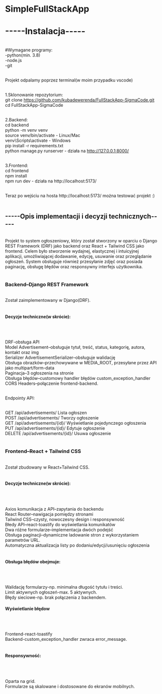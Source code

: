 ﻿# SimpleFullStackApp
<h1>-----Instalacja----- </h1><br>
#Wymagane programy:<br>
-python(min. 3.8)<br>
-node.js<br>
-git<br><br>

Projekt odpalamy poprzez terminal(w moim przypadku vscode)<br><br>

1.Sklonowanie repozytorium:<br>
git clone https://github.com/kubadewerenda/FullStackApp-SigmaCode.git<br>
cd FullStackApp-SigmaCode<br><br>

2.Backend:<br>
cd backend<br>
python -m venv venv<br>
source venv/bin/activate - Linux/Mac<br>
venv\Scripts\activate - Windows<br>
pip install -r requirements.txt<br>
python manage.py runserver - działa na http://127.0.0.1:8000/<br><br>

3.Frontend:<br>
cd frontend<br>
npm install<br>
npm run dev - działa na http://localhost:5173/<br><br>

Teraz po wejściu na hosta http://localhost:5173/ można testować projekt :)<br><br>

<h2>-----Opis implementacji i decyzji technicznych-----</h2><br>
Projekt to system ogłoszeniowy, który został stworzony w oparciu o Django REST Framework (DRF) jako backend oraz React + Tailwind CSS jako frontend. Celem było stworzenie wydajnej, elastycznej i intuicyjnej <br>aplikacji, umożliwiającej dodawanie, edycję, usuwanie oraz przeglądanie ogłoszeń. System obsługuje również przesyłanie zdjęć oraz posiada paginację, obsługę błędów oraz responsywny interfejs użytkownika.<br><br>

<h3>Backend–Django REST Framework</h3><br>
Został zaimplementowany w Django(DRF).<br><br>

<h4>Decyzje techniczne(w skrócie):</h4><br><br>

DRF-obsługa API<br>
Model Advertisement–obsługuje tytuł, treść, status, kategorię, autora, kontakt oraz img<br>
Serializer AdvertisementSerializer–obsługuje walidację<br>
Obsługa obrazków–przechowywane w MEDIA_ROOT, przesyłane przez API jako multipart/form-data<br>
Paginacja–3 ogłoszenia na stronie<br>
Obsługa błędów–customowy handler błędów custom_exception_handler<br>
CORS Headers–połączenie frontend-backend.<br><br>

Endpointy API:<br><br>

GET	/api/advertisements/	Lista ogłoszen<br>
POST	/api/advertisements/	Tworzy ogłoszenie<br>
GET	/api/advertisements/{id}/	Wyświetlanie pojedynczego ogłoszenia<br>
PUT	/api/advertisements/{id}/	Edytuje ogłoszenie<br>
DELETE	/api/advertisements/{id}/	Usuwa ogłoszenie<br><br>

<h3>Frontend–React + Tailwind CSS</h3><br>
Został zbudowany w React+Tailwind CSS.<br><br>

<h4>Decyzje techniczne(w skrócie):</h4><br><br>

Axios komunikacja z API–zapytania do backendu<br>
React Router–nawigacja pomiędzy stronami<br>
Tailwind CSS–czysty, nowoczesny design i responsywność<br>
Błedy API–react-toastify do wyświetlania komunikatów<br>
Dwa różne formularze–implementacja dwóch podejść<br>
Obsługa paginacji–dynamiczne ladowanie stron z wykorzystaniem parametrów URL.<br>
Automatyczna aktualizacja listy po dodaniu/edycji/usunięciu ogłoszenia<br><br>

<h4>Obsługa błędów obejmuje:</h4><br><br>

Walidację formularzy-np. minimalna długość tytułu i treści.<br>
Limit aktywnych ogłoszeń-max. 5 aktywnych.<br>
Błędy sieciowe-np. brak połączenia z backendem.<br>

<h4>Wyświetlanie błędow</h4><br><br>

Frontend-react-toastify<br>
Backend-custom_exception_handler zwraca error_message.<br><br>

<h4>Responsywność:</h4><br><br>

Oparta na grid.<br>
Formularze są skalowane i dostosowane do ekranów mobilnych.
